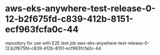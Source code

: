 # aws-eks-anywhere-test-release-0-12-b2f675fd-c839-412b-8151-ecf963fcfa0c-44
repository for use with E2E test job aws-eks-anywhere-test-release-0-12:b2f675fd-c839-412b-8151-ecf963fcfa0c-44
